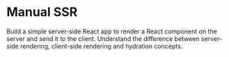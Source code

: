 # Manual SSR

Build a simple server-side React app to render a React component on the server and send it to the client.
Understand the difference between server-side rendering, client-side rendering and hydration concepts.

